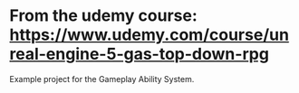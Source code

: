 # From the udemy course: https://www.udemy.com/course/unreal-engine-5-gas-top-down-rpg

Example project for the Gameplay Ability System.
